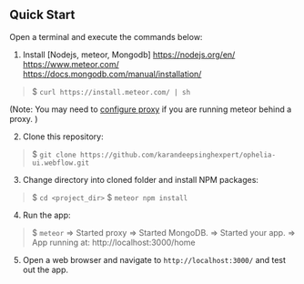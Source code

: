 ## Quick Start

Open a terminal and execute the commands below:

1. Install [Nodejs, meteor, Mongodb]
https://nodejs.org/en/
https://www.meteor.com/
https://docs.mongodb.com/manual/installation/

> $ `curl https://install.meteor.com/ | sh`

(Note: You may need to [configure proxy](https://github.com/meteor/meteor/wiki/Using-Meteor-behind-a-proxy) if you are running meteor behind a proxy. )

2. Clone this repository:

> $ `git clone https://github.com/karandeepsinghexpert/ophelia-ui.webflow.git`

3. Change directory into cloned folder and install NPM packages:

> $ `cd <project_dir>`
> $ `meteor npm install`

4. Run the app:

> $ `meteor`
> => Started proxy
> => Started MongoDB.
> => Started your app.
> => App running at: http://localhost:3000/home

5. Open a web browser and navigate to `http://localhost:3000/` and test out the app.
